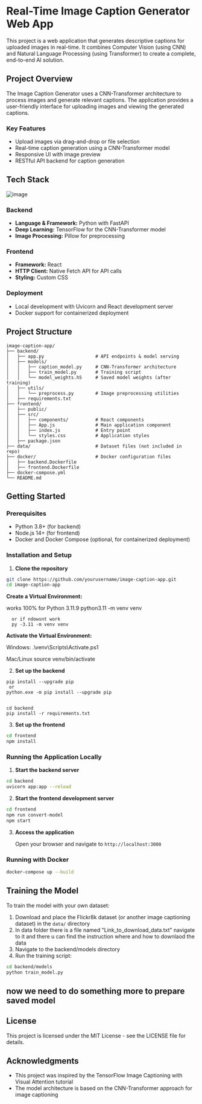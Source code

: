 # Real-Time Image Caption Generator Web App

This project is a web application that generates descriptive captions for uploaded images in real-time. It combines Computer Vision (using CNN) and Natural Language Processing (using Transformer) to create a complete, end-to-end AI solution.

## Project Overview

The Image Caption Generator uses a CNN-Transformer architecture to process images and generate relevant captions. The application provides a user-friendly interface for uploading images and viewing the generated captions.

### Key Features

- Upload images via drag-and-drop or file selection
- Real-time caption generation using a CNN-Transformer model
- Responsive UI with image preview
- RESTful API backend for caption generation

## Tech Stack
![image](https://github.com/user-attachments/assets/9612e10a-b7e3-44da-8a9e-820afcd54a00)

### Backend
- **Language & Framework:** Python with FastAPI
- **Deep Learning:** TensorFlow for the CNN-Transformer model
- **Image Processing:** Pillow for preprocessing

### Frontend
- **Framework:** React
- **HTTP Client:** Native Fetch API for API calls
- **Styling:** Custom CSS

### Deployment
- Local development with Uvicorn and React development server
- Docker support for containerized deployment

## Project Structure

```
image-caption-app/
├── backend/
│   ├── app.py                   # API endpoints & model serving
│   ├── models/
│   │   ├── caption_model.py     # CNN-Transformer architecture
│   │   ├── train_model.py       # Training script
│   │   └── model_weights.h5     # Saved model weights (after training)
│   ├── utils/
│   │   └── preprocess.py        # Image preprocessing utilities
│   ├── requirements.txt
├── frontend/
│   ├── public/
│   ├── src/
│   │   ├── components/          # React components
│   │   ├── App.js               # Main application component
│   │   ├── index.js             # Entry point
│   │   └── styles.css           # Application styles
│   ├── package.json
├── data/                        # Dataset files (not included in repo)
├── docker/                      # Docker configuration files
│   ├── backend.Dockerfile
│   ├── frontend.Dockerfile
├── docker-compose.yml
└── README.md
```

## Getting Started

### Prerequisites

- Python 3.8+ (for backend)
- Node.js 14+ (for frontend)
- Docker and Docker Compose (optional, for containerized deployment)

### Installation and Setup

1. **Clone the repository**

```bash
git clone https://github.com/yourusername/image-caption-app.git
cd image-caption-app
```
**Create a Virtual Environment:**


   works 100% for Python 3.11.9
      python3.11 -m venv venv

      or if ndowsnt work 
      py -3.11 -m venv venv

**Activate the Virtual Environment:**
   
   Windows: 
      .\venv\Scripts\Activate.ps1

   Mac/Linux
      source venv/bin/activate


2. **Set up the backend**

```
pip install --upgrade pip
 or
python.exe -m pip install --upgrade pip


cd backend
pip install -r requirements.txt

```

3. **Set up the frontend**

```bash
cd frontend
npm install
```

### Running the Application Locally

1. **Start the backend server**

```bash
cd backend
uvicorn app:app --reload
```

2. **Start the frontend development server**

```bash
cd frontend
npm run convert-model
npm start
```

3. **Access the application**
   
   Open your browser and navigate to `http://localhost:3000`

### Running with Docker

```bash
docker-compose up --build
```

## Training the Model

To train the model with your own dataset:

1. Download and place the Flickr8k dataset (or another image captioning dataset) in the `data/` directory
2. In data folder there is a file named  "Link_to_download_data.txt" navigate to it and there u can find the instruction where and how to downlaod the data
3. Navigate to the backend/models directory
4. Run the training script:

```bash
cd backend/models
python train_model.py
```
## now we need to do something more to prepare saved model 


## License

This project is licensed under the MIT License - see the LICENSE file for details.

## Acknowledgments

- This project was inspired by the TensorFlow Image Captioning with Visual Attention tutorial
- The model architecture is based on the CNN-Transformer approach for image captioning
